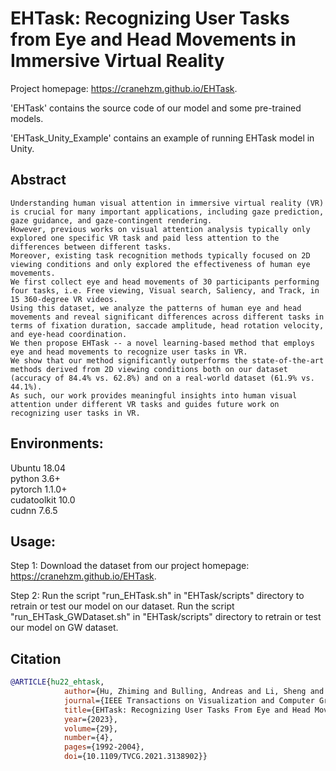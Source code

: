 # EHTask: Recognizing User Tasks from Eye and Head Movements in Immersive Virtual Reality
Project homepage: https://cranehzm.github.io/EHTask.


'EHTask' contains the source code of our model and some pre-trained models.


'EHTask_Unity_Example' contains an example of running EHTask model in Unity.


## Abstract
```
Understanding human visual attention in immersive virtual reality (VR) is crucial for many important applications, including gaze prediction, gaze guidance, and gaze-contingent rendering.
However, previous works on visual attention analysis typically only explored one specific VR task and paid less attention to the differences between different tasks.
Moreover, existing task recognition methods typically focused on 2D viewing conditions and only explored the effectiveness of human eye movements.
We first collect eye and head movements of 30 participants performing four tasks, i.e. Free viewing, Visual search, Saliency, and Track, in 15 360-degree VR videos.
Using this dataset, we analyze the patterns of human eye and head movements and reveal significant differences across different tasks in terms of fixation duration, saccade amplitude, head rotation velocity, and eye-head coordination.
We then propose EHTask -- a novel learning-based method that employs eye and head movements to recognize user tasks in VR.
We show that our method significantly outperforms the state-of-the-art methods derived from 2D viewing conditions both on our dataset (accuracy of 84.4% vs. 62.8%) and on a real-world dataset (61.9% vs. 44.1%).
As such, our work provides meaningful insights into human visual attention under different VR tasks and guides future work on recognizing user tasks in VR.
```	


## Environments:
Ubuntu 18.04  
python 3.6+  
pytorch 1.1.0+  
cudatoolkit 10.0  
cudnn 7.6.5  


## Usage:
Step 1: Download the dataset from our project homepage: https://cranehzm.github.io/EHTask.

Step 2: Run the script "run_EHTask.sh" in "EHTask/scripts" directory to retrain or test our model on our dataset.
		Run the script "run_EHTask_GWDataset.sh" in "EHTask/scripts" directory to retrain or test our model on GW dataset.

## Citation
```bibtex
@ARTICLE{hu22_ehtask,
            author={Hu, Zhiming and Bulling, Andreas and Li, Sheng and Wang, Guoping},
            journal={IEEE Transactions on Visualization and Computer Graphics}, 
            title={EHTask: Recognizing User Tasks From Eye and Head Movements in Immersive Virtual Reality}, 
            year={2023},
            volume={29},
            number={4},
            pages={1992-2004},
            doi={10.1109/TVCG.2021.3138902}}
```
  


